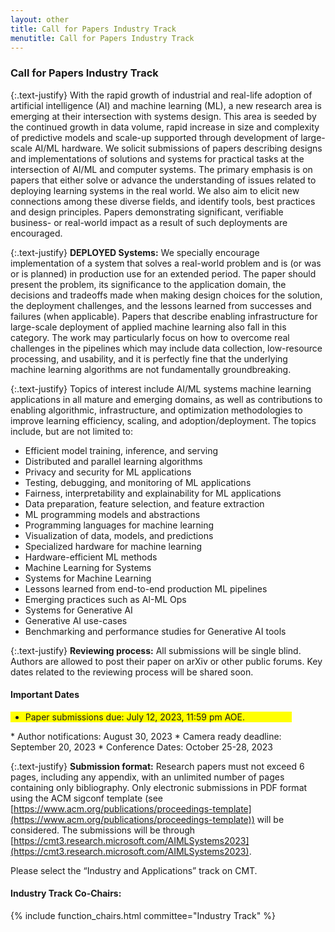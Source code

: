 ```yaml
---
layout: other
title: Call for Papers Industry Track
menutitle: Call for Papers Industry Track
---
```

<!--   <div class=" container bd-callout bd-callout-info text-attention" style="width:100%; background-color: lightgrey; font-size: 20px;">
  <div class="blink-text"><marquee behavior="scroll" direction="left">Important Announcement: Given multiple requests for a deadline extension, we have decided to extend the paper submission deadline for AIMLSystems 2022 to July 12, 2022, 11:59 pm AOE. Please note that this is a firm deadline.</marquee></div>
  </div> -->

### Call for Papers Industry Track

{:.text-justify}
With the rapid growth of industrial and real-life adoption of artificial intelligence (AI) and machine learning (ML), a new research area is emerging at their intersection with systems design. This area is seeded by the continued growth in data volume, rapid increase in size and complexity of predictive models and scale-up supported through development of large-scale AI/ML hardware. We solicit submissions of papers describing designs and implementations of solutions and systems for practical tasks at the intersection of AI/ML and computer systems. The primary emphasis is on papers that ​either solve or advance the understanding of ​issues related to deploying learning systems in the real world. We also aim to elicit new connections among these diverse fields, and identify tools, best practices and design principles.  Papers demonstrating ​significant, verifiable​ business- or real-world impact as a result of such deployments are encouraged.

{:.text-justify}
**DEPLOYED Systems:** We specially encourage implementation of a system that solves a real-world problem and is (or was or is planned) in production use for an extended period. The paper should present the problem, its significance to the application domain, the decisions and tradeoffs made when making design choices for the solution, the deployment challenges, and the lessons learned from successes and failures (when applicable). Papers that describe enabling infrastructure for large-scale deployment of applied machine learning also fall in this category. The work may particularly focus on how to overcome real challenges in the pipelines which may include data collection, low-resource processing, and usability, and it is perfectly fine that the underlying machine learning algorithms are not fundamentally groundbreaking.

{:.text-justify}
Topics of interest include AI/ML systems machine learning applications in all mature and emerging domains, as well as contributions to enabling algorithmic, infrastructure, and optimization methodologies to improve learning efficiency, scaling, and adoption/deployment. The topics include, but are not limited to:

* Efficient model training, inference, and serving
* Distributed and parallel learning algorithms
* Privacy and security for ML applications
* Testing, debugging, and monitoring of ML applications
* Fairness, interpretability and explainability for ML applications
* Data preparation, feature selection, and feature extraction
* ML programming models and abstractions
* Programming languages for machine learning
* Visualization of data, models, and predictions
* Specialized hardware for machine learning
* Hardware-efficient ML methods
* Machine Learning for Systems
* Systems for Machine Learning
* Lessons learned from end-to-end production ML pipelines
* Emerging practices such as AI-ML Ops
* Systems for Generative AI
* Generative AI use-cases
* Benchmarking and performance studies for Generative AI tools

{:.text-justify}
**Reviewing process:** All submissions will be single blind. Authors are allowed to post their paper on arXiv or other public forums. Key dates related to the reviewing process will be shared soon.

#### Important Dates
<!-- * Submission deadline: July 12, 2023 -->
<!-- * ~~Submission deadline: July 12, 2022, 11:59 pm AOE.  (Firm Deadline)~~ -->
<div class="text-attention" style="background-color: yellow; width: 450px">
<ul><li>Paper submissions due: July 12, 2023, 11:59 pm AOE.</li></ul></div>
* Author notifications: August 30, 2023
<!-- * ~~Author notifications: September 9, 2022~~ -->
* Camera ready deadline: September 20, 2023
* Conference Dates:  October 25-28, 2023

{:.text-justify}
**Submission format:** Research papers must not exceed 6 pages, including any appendix, with an unlimited number of pages containing only bibliography. Only electronic submissions in PDF format using the ACM sigconf template (see [https://www.acm.org/publications/proceedings-template](https://www.acm.org/publications/proceedings-template)) will be considered. 
The submissions will be through [https://cmt3.research.microsoft.com/AIMLSystems2023](https://cmt3.research.microsoft.com/AIMLSystems2023).

Please select the “Industry and Applications” track on CMT.

<!-- {:#PC}
**Program Committee**
*  [Program Committee]({{ site.baseurl }}/committeePro_Industry) -->

#### Industry Track Co-Chairs:

{% include function_chairs.html committee="Industry Track" %}

